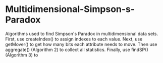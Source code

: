# Multidimensional-Simpson-s-Paradox
Algorithms used to find Simpson's Paradox in multidimensional data sets.
First, use createIndex() to assign indexes to each value.
Next, use getMover() to get how many bits each attribute needs to move.
Then use aggregate() (Algorithm 2) to collect all statistics.
Finally, use findSP() (Algorithm 3) to 
